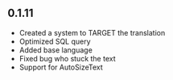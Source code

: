 ## 0.1.11

* Created a system to TARGET the translation
* Optimized SQL query
* Added base language
* Fixed bug who stuck the text
* Support for AutoSizeText
